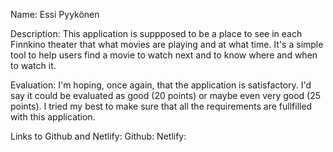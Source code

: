 Name: Essi Pyykönen

Description: This application is suppposed to be a place to see in each Finnkino theater that what movies are playing and at what time. It's a simple tool to help users find a movie to watch next and to know where and when to watch it.

Evaluation: I'm hoping, once again, that the application is satisfactory. I'd say it could be evaluated as good (20 points) or maybe even very good (25 points). I tried my best to make sure that all the requirements are fullfilled with this application.

Links to Github and Netlify:
Github: 
Netlify: 